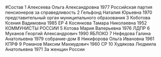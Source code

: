 #Состав
1 Алексеева Ольга Александровна 1977 Российская партия пенсионеров за справедливость
2 Гельфонд Наталия Юрьевна 1970 представительный орган муниципального образования
3 Коботова Ксения Вадимовна 1985 ЕР
4 Косянкова Тамара Николаевна 1952 КОММУНИСТЫ РОССИИ
5 Котова Мария Валерьевна 1976 ЛДПР
6 Муканов Георгий Александрович 1990 ЯБЛОКО
7 Нефедова Галина Анатольевна 1979 собрание-дом
8 Никифорова Ольга Ивановна 1961 КПРФ
9 Романов Максим Махмудович 1960 СР
10 Худякова Людмила Анатольевна 1971 За женщин России
